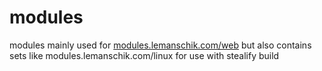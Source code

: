 # modules
modules mainly used for [modules.lemanschik.com/web](https://modules.lemanschik.com/web) but also contains sets like modules.lemanschik.com/linux for use with stealify build
